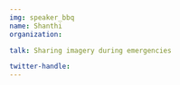 ```yaml
---
img: speaker_bbq
name: Shanthi
organization: 

talk: Sharing imagery during emergencies

twitter-handle:
---
```

